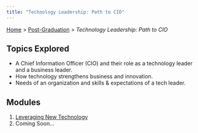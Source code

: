 ```yaml
---
title: "Technology Leadership: Path to CIO"
---
```


[Home](../../index.md) > [Post-Graduation](../index.md) > _Technology Leadership: Path to CIO_

## Topics Explored

- A Chief Information Officer (CIO) and their role as a technology leader and a business leader.
- How technology strengthens business and innovation.
- Needs of an organization and skills & expectations of a tech leader.

## Modules

1. [Leveraging New Technology](Module-1/index.md)
2. Coming Soon...
